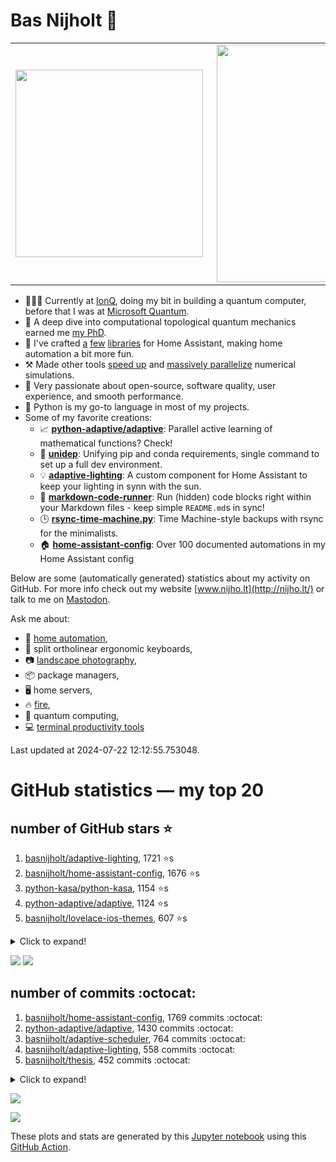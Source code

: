 # Bas Nijholt 👋

<center>
  <table>
    <tr>
        <td><img width="300px" align="left" src="https://github-readme-stats.vercel.app/api/top-langs/?username=basnijholt&hide=TeX,Jupyter%20Notebook&layout=compact&theme=radical" /></td>
        <td><img align='right' src="https://github-readme-stats.vercel.app/api?username=basnijholt&show_icons=true&theme=radical" width="380"></td>
    </tr>
  </table>
</center>

- 👷🏻‍♂️ Currently at [IonQ](https://ionq.com/), doing my bit in building a quantum computer, before that I was at [Microsoft Quantum](https://quantum.microsoft.com/).
- 🌟 A deep dive into computational topological quantum mechanics earned me [my PhD](https://github.com/basnijholt/thesis).
- 🎨 I've crafted [a](https://github.com/basnijholt/adaptive-lighting) [few](https://github.com/basnijholt/aiokef) [libraries](https://github.com/basnijholt/miflora) for Home Assistant, making home automation a bit more fun.
- ⚒️ Made other tools [speed up](https://github.com/python-adaptive/adaptive) and [massively parallelize](https://github.com/basnijholt/adaptive-scheduler) numerical simulations.
- 🏅 Very passionate about open-source, software quality, user experience, and smooth performance.
- 🐍 Python is my go-to language in most of my projects.
- Some of my favorite creations:
  - 📈 **[python-adaptive/adaptive](https://github.com/python-adaptive/adaptive/)**: Parallel active learning of mathematical functions? Check!
  - 🧬 **[unidep](https://github.com/basnijholt/unidep/)**: Unifying pip and conda requirements, single command to set up a full dev environment.
  - 💡 **[adaptive-lighting](https://github.com/basnijholt/adaptive-lighting/)**: A custom component for Home Assistant to keep your lighting in synn with the sun.
  - 📝 **[markdown-code-runner](https://github.com/basnijholt/markdown-code-runner/)**: Run (hidden) code blocks right within your Markdown files - keep simple `README.md`s in sync!
  - 🕒 **[rsync-time-machine.py](https://github.com/basnijholt/rsync-time-machine.py/)**: Time Machine-style backups with rsync for the minimalists.
  - 🏠 **[home-assistant-config](https://github.com/basnijholt/home-assistant-config/)**: Over 100 documented automations in my Home Assistant config

Below are some (automatically generated) statistics about my activity on GitHub.
For more info check out my website [www.nijho.lt](http://nijho.lt/) or talk to me on <a rel="me" href="https://fosstodon.org/@basnijholt">Mastodon</a>.

Ask me about:

- 🏡 [home automation](https://github.com/basnijholt/home-assistant-config/),
- 🎹 split ortholinear ergonomic keyboards,
- 📷 [landscape photography](https://www.instagram.com/bnijholt),
- 📦 package managers,
- 🖥️ home servers,
- 🔥 [fire](https://wenfire.nijho.lt/),
- 🧠 quantum computing,
- 💻 [terminal productivity tools](https://www.nijho.lt/post/terminal-ninja/)

Last updated at 2024-07-22 12:12:55.753048.

# GitHub statistics — my top 20

## number of GitHub stars ⭐️

1. [basnijholt/adaptive-lighting](https://github.com/basnijholt/adaptive-lighting/), 1721 ⭐️s
2. [basnijholt/home-assistant-config](https://github.com/basnijholt/home-assistant-config/), 1676 ⭐️s
3. [python-kasa/python-kasa](https://github.com/python-kasa/python-kasa/), 1154 ⭐️s
4. [python-adaptive/adaptive](https://github.com/python-adaptive/adaptive/), 1124 ⭐️s
5. [basnijholt/lovelace-ios-themes](https://github.com/basnijholt/lovelace-ios-themes/), 607 ⭐️s
<details><summary>Click to expand!</summary>

6. [basnijholt/lovelace-ios-dark-mode-theme](https://github.com/basnijholt/lovelace-ios-dark-mode-theme/), 449 ⭐️s
7. [basnijholt/rsync-time-machine.py](https://github.com/basnijholt/rsync-time-machine.py/), 371 ⭐️s
8. [basnijholt/miflora](https://github.com/basnijholt/miflora/), 363 ⭐️s
9. [topocm/topocm_content](https://github.com/topocm/topocm_content/), 272 ⭐️s
10. [basnijholt/unidep](https://github.com/basnijholt/unidep/), 217 ⭐️s
11. [basnijholt/home-assistant-streamdeck-yaml](https://github.com/basnijholt/home-assistant-streamdeck-yaml/), 215 ⭐️s
12. [basnijholt/home-assistant-macbook-touch-bar](https://github.com/basnijholt/home-assistant-macbook-touch-bar/), 93 ⭐️s
13. [kwant-project/kwant](https://github.com/kwant-project/kwant/), 86 ⭐️s
14. [basnijholt/markdown-code-runner](https://github.com/basnijholt/markdown-code-runner/), 84 ⭐️s
15. [basnijholt/home-assistant-streamdeck-yaml-addon](https://github.com/basnijholt/home-assistant-streamdeck-yaml-addon/), 67 ⭐️s
16. [basnijholt/aiokef](https://github.com/basnijholt/aiokef/), 38 ⭐️s
17. [basnijholt/thesis-cover](https://github.com/basnijholt/thesis-cover/), 34 ⭐️s
18. [basnijholt/adaptive-scheduler](https://github.com/basnijholt/adaptive-scheduler/), 26 ⭐️s
19. [basnijholt/instacron](https://github.com/basnijholt/instacron/), 20 ⭐️s
20. [kwant-project/kwant-tutorial-2016](https://github.com/kwant-project/kwant-tutorial-2016/), 19 ⭐️s

</details>

![](https://github.com/basnijholt/basnijholt/raw/main/stars_over_time.png)
![](https://github.com/basnijholt/basnijholt/raw/main/stars_over_time_per_repo.png)

## number of commits :octocat:

1. [basnijholt/home-assistant-config](https://github.com/basnijholt/home-assistant-config/), 1769 commits :octocat:
2. [python-adaptive/adaptive](https://github.com/python-adaptive/adaptive/), 1430 commits :octocat:
3. [basnijholt/adaptive-scheduler](https://github.com/basnijholt/adaptive-scheduler/), 764 commits :octocat:
4. [basnijholt/adaptive-lighting](https://github.com/basnijholt/adaptive-lighting/), 558 commits :octocat:
5. [basnijholt/thesis](https://github.com/basnijholt/thesis/), 452 commits :octocat:
<details><summary>Click to expand!</summary>

6. [basnijholt/unidep](https://github.com/basnijholt/unidep/), 447 commits :octocat:
7. [basnijholt/zigzag-majoranas](https://github.com/basnijholt/zigzag-majoranas/), 413 commits :octocat:
8. [basnijholt/home-assistant-streamdeck-yaml](https://github.com/basnijholt/home-assistant-streamdeck-yaml/), 316 commits :octocat:
9. [topocm/topocm_content](https://github.com/topocm/topocm_content/), 304 commits :octocat:
10. [basnijholt/nijho.lt](https://github.com/basnijholt/nijho.lt/), 293 commits :octocat:
11. [basnijholt/aiokef](https://github.com/basnijholt/aiokef/), 288 commits :octocat:
12. [basnijholt/supercurrent-majorana-nanowire](https://github.com/basnijholt/supercurrent-majorana-nanowire/), 282 commits :octocat:
13. [conda-forge/staged-recipes](https://github.com/conda-forge/staged-recipes/), 279 commits :octocat:
14. [basnijholt/net-worth-tracker](https://github.com/basnijholt/net-worth-tracker/), 228 commits :octocat:
15. [python-adaptive/paper](https://github.com/python-adaptive/paper/), 198 commits :octocat:
16. [home-assistant/core](https://github.com/home-assistant/core/), 192 commits :octocat:
17. [ohld/igbot](https://github.com/ohld/igbot/), 191 commits :octocat:
18. [basnijholt/spin-orbit-nanowires](https://github.com/basnijholt/spin-orbit-nanowires/), 191 commits :octocat:
19. [basnijholt/lovelace-ios-themes](https://github.com/basnijholt/lovelace-ios-themes/), 161 commits :octocat:
20. [basnijholt/media_player.kef](https://github.com/basnijholt/media_player.kef/), 157 commits :octocat:

</details>

![](https://github.com/basnijholt/basnijholt/raw/main/commits_per_hour.png)

![](https://github.com/basnijholt/basnijholt/raw/main/commits_per_weekday.png)


These plots and stats are generated by this [Jupyter notebook](./update-readme.ipynb) using this [GitHub Action](.github/workflows/run-notebook.yml).